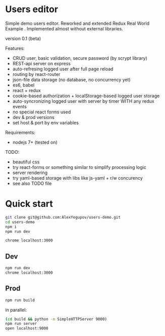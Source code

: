 # Users editor

Simple demo users editor.
Reworked and extended Redux Real World Example .
Implemented almost without external libraries.

version 0.1 (beta)

Features:
* CRUD user, basic validation, secure password (by scrypt library)
* REST-api server on express
* auto-refresing logged user after full page reload
* routing by react-router
* json-file data storage (no database, no concurrency yet)
* es6, babel
* react + redux
* cookie-based authorization + localStorage-based logged user storage
* auto-syncronizing logged user with server by timer WITH any redux events
* no special react forms used
* dev & prod versions
* set host & port by env variables

Requirements:
* nodejs 7+ (tested on)

TODO:
* beautiful css
* try react-forms or something similar to simplify processing logic
* server rendering
* try yaml-based storage with libs like js-yaml + r/w concurency
* see also TODO file


# Quick start

```sh
git clone git@github.com:AlexYegupov/users-demo.git
cd users-demo
npm i
npm run dev

chrome localhost:3000
```


## Dev
```sh
npm run dev
chrome localhost:3000
```

## Prod
```sh
npm run build
```

in parallel:

```sh
(cd build && python -m SimpleHTTPServer 9000)
npm run server
open localhost:9000
```

